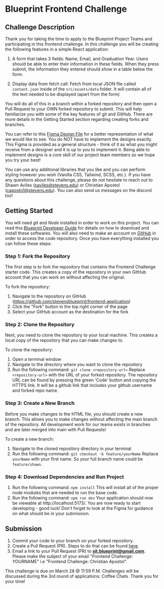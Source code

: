 # Blueprint Frontend Challenge

## Challenge Description

Thank you for taking the time to apply to the Blueprint Project Teams and participating in this frontend challenge. In this challenge you will be creating the following features in a simple React application:

1. A form that takes 3 fields: Name, Email, and Graduation Year. Users should be able to enter their information in these fields. When they press submit, the information they entered should show in a table below the form.

2. Display data from fetch call: Fetch from local JSON file called `content.json` inside of the `src/assets/data` folder. It will contain all of the text needed to be displayed (apart from the form)

You will do all of this in a branch within a forked repository and then open a Pull Request to your OWN forked repository to submit. This will help familiarize you with some of the key features of git and GitHub. There are more details in the Getting Started section regarding creating forks and branches.

You can refer to this [Figma Design File](https://www.figma.com/file/CYHTDweja1x3V58aNAfSfZ/Blueprint-Frontend-Assessment-S24?type=design&node-id=1%3A3&mode=design&t=MvITKiSPF3MXzYek-1) for a better representation of what we would like to see. You do NOT have to implement the designs exactly. This Figma is provided as a general structure - think of it as what you might receive from a designer and it is up to you to implement it. Being able to implement designs is a core skill of our project team members so we hope you try your best!

You can use any additional libraries that you like and you can perform styling however you wish (Vanilla CSS, Tailwind, SCSS, etc.). If you have any questions about this challenge, please do not hesitate to reach out to Shawn Aviles (saviles@stevens.edu) or Christian Apostol (caposto1@stevens.edu). You can also send us messages on the discord too!

## Getting Started

You will need *git* and *Node* installed in order to work on this project. You can read this [Blueprint Developer Guide](https://wiki.sitblueprint.com/books/onboarding/page/blueprint-developer-setup) for details on how to download and install these softwares. You will also need to make an account on [GitHub](https://github.com) in order to access the code repository. Once you have everything installed you can follow these steps:

### Step 1: Fork the Repository

The first step is to fork the repository that contains the Frontend Challenge starter code. This creates a copy of the repository in your own GitHub account that you can work on without affecting the original.

To fork the repository:

1. Navigate to the repository on GitHub (https://github.com/stevensblueprint/frontend-application)
2. Click the "Fork" button in the top right corner of the page
3. Select your GitHub account as the destination for the fork

### Step 2: Clone the Repository

Next, you need to clone the repository to your local machine. This creates a local copy of the repository that you can make changes to.

To clone the repository:

1. Open a terminal window
2. Navigate to the directory where you want to clone the repository
3. Run the following command:
```git clone <repository-url>```
Replace `<repository-url>` with the URL of your forked repository. The repository URL can be found by pressing the green 'Code' button and copying the HTTPS link. It will be a github link that includes your github username and forked repo name. 

### Step 3: Create a New Branch

Before you make changes to the HTML file, you should create a new branch. This allows you to make changes without affecting the main branch of the repository. All development work for our teams exists in branches and are later merged into main with Pull Requests!

To create a new branch:

1. Navigate to the cloned repository directory in your terminal
2. Run the following command:
```git checkout -b feature/yourName```
Replace `yourName` with your first name. So your full branch name could be ```feature/shawn```.

### Step 4: Download Dependencies and Run Project

1. Run the following command:
```npm install```
This will install all of the proper node modules that are needed to run the base code.
2. Run the following command:
```npm run dev```
Your application should now be viewable at http://localhost:5173/. You are now ready to start developing - good luck! Don't forget to look at the Figma for guidance on what should be in your submission.

## Submission

1. Commit your code to your branch on your forked repository.
2. Create a Pull Request (PR). Steps to do that can be found [here](https://docs.github.com/en/pull-requests/collaborating-with-pull-requests/proposing-changes-to-your-work-with-pull-requests/creating-a-pull-request).
3. Email a link to your Pull Request (PR) to **sit.blueprint@gmail.com**. Please make the subject of your email "Frontend Challenge: YOURNAME" i.e "Frontend Challenge: Christian Apostol". 

This challenge is due on March 28 @ 11:59 P.M. Challenges will be discussed during the 3rd round of applications: Coffee Chats. Thank you for your time!
